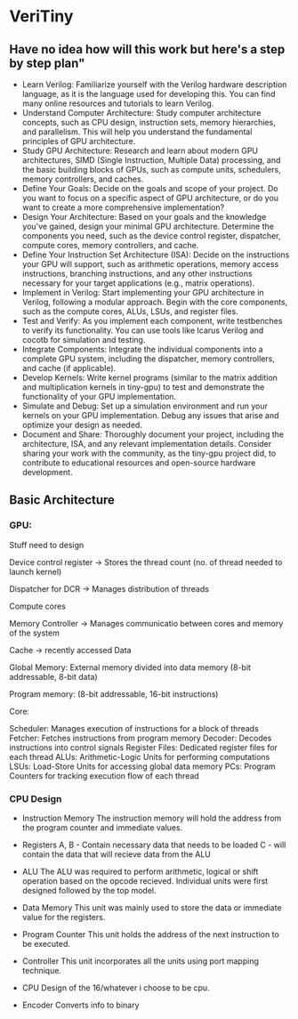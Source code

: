 # VeriTiny

## Have no idea how will this work but here's a step by step plan"

- Learn Verilog: Familiarize yourself with the Verilog hardware description language, as it is the language used for developing this. You can find many online resources and tutorials to learn Verilog.
- Understand Computer Architecture: Study computer architecture concepts, such as CPU design, instruction sets, memory hierarchies, and parallelism. This will help you understand the fundamental principles of GPU architecture.
- Study GPU Architecture: Research and learn about modern GPU architectures, SIMD (Single Instruction, Multiple Data) processing, and the basic building blocks of GPUs, such as compute units, schedulers, memory controllers, and caches.
- Define Your Goals: Decide on the goals and scope of your project. Do you want to focus on a specific aspect of GPU architecture, or do you want to create a more comprehensive implementation?
- Design Your Architecture: Based on your goals and the knowledge you've gained, design your minimal GPU architecture. Determine the components you need, such as the device control register, dispatcher, compute cores, memory controllers, and cache.
- Define Your Instruction Set Architecture (ISA): Decide on the instructions your GPU will support, such as arithmetic operations, memory access instructions, branching instructions, and any other instructions necessary for your target applications (e.g., matrix operations).
- Implement in Verilog: Start implementing your GPU architecture in Verilog, following a modular approach. Begin with the core components, such as the compute cores, ALUs, LSUs, and register files.
- Test and Verify: As you implement each component, write testbenches to verify its functionality. You can use tools like Icarus Verilog and cocotb for simulation and testing.
- Integrate Components: Integrate the individual components into a complete GPU system, including the dispatcher, memory controllers, and cache (if applicable).
- Develop Kernels: Write kernel programs (similar to the matrix addition and multiplication kernels in tiny-gpu) to test and demonstrate the functionality of your GPU implementation.
- Simulate and Debug: Set up a simulation environment and run your kernels on your GPU implementation. Debug any issues that arise and optimize your design as needed.
- Document and Share: Thoroughly document your project, including the architecture, ISA, and any relevant implementation details. Consider sharing your work with the community, as the tiny-gpu project did, to contribute to educational resources and open-source hardware development.

## Basic Architecture


### GPU:
Stuff need to design

Device control register -> Stores the thread count (no. of thread needed to launch kernel)

Dispatcher for DCR -> Manages distribution of threads

Compute cores

Memory Controller -> Manages communicatio between cores and memory of the system

Cache -> recently accessed Data


Global Memory: External memory divided into data memory (8-bit addressable, 8-bit data)

Program memory: (8-bit addressable, 16-bit instructions)

Core:

Scheduler: Manages execution of instructions for a block of threads
Fetcher: Fetches instructions from program memory
Decoder: Decodes instructions into control signals
Register Files: Dedicated register files for each thread
ALUs: Arithmetic-Logic Units for performing computations
LSUs: Load-Store Units for accessing global data memory
PCs: Program Counters for tracking execution flow of each thread


### CPU Design

- Instruction Memory
The instruction memory will hold the address from the program counter and immediate values.

- Registers
A, B - Contain necessary data that needs to be loaded
C - will contain the data that will recieve data from the ALU

- ALU
The ALU was required to perform arithmetic, logical or shift operation based on the opcode recieved. Individual units were first designed followed by the top model.

- Data Memory
This unit was mainly used to store the data or immediate value for the registers.

- Program Counter
This unit holds the address of the next instruction to be executed.

- Controller
This unit incorporates all the units using port mapping technique.

- CPU
Design of the 16/whatever i choose to be cpu.

- Encoder
Converts info to binary
